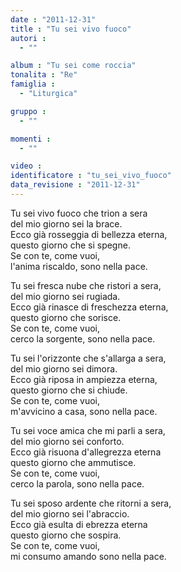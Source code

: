 ```yaml
---
date : "2011-12-31"
title : "Tu sei vivo fuoco"
autori : 
  - ""

album : "Tu sei come roccia"
tonalita : "Re"
famiglia : 
  - "Liturgica"

gruppo : 
  - ""

momenti : 
  - ""

video : 
identificatore : "tu_sei_vivo_fuoco"
data_revisione : "2011-12-31"
---
```

  
  
  
Tu sei vivo fuoco che trion a sera  
del mio giorno sei la brace.  
Ecco già rosseggia di bellezza eterna,  
questo giorno che si spegne.  
Se con te, come vuoi,   
l'anima riscaldo, sono nella pace.  
  
  
  
  
Tu sei fresca nube che ristori a sera,  
del mio giorno sei rugiada.  
Ecco già rinasce di freschezza eterna,  
questo giorno che sorisce.  
Se con te, come vuoi,   
cerco la sorgente, sono nella pace.  
  
  
  
  
Tu sei l'orizzonte che s'allarga a sera,  
del mio giorno sei dimora.  
Ecco già riposa in ampiezza eterna,  
questo giorno che si chiude.  
Se con te, come vuoi,   
m'avvicino a casa, sono nella pace.  
  
  
  
  
Tu sei voce amica che mi parli a sera,  
del mio giorno sei conforto.  
Ecco già risuona d'allegrezza eterna  
questo giorno che ammutisce.  
Se con te, come vuoi,   
cerco la parola, sono nella pace.  
  
  
  
  
Tu sei sposo ardente che ritorni a sera,   
del mio giorno sei l'abraccio.  
Ecco già esulta di ebrezza eterna  
questo giorno che sospira.  
Se con te, come vuoi,   
mi consumo amando sono nella pace.  
  
  
  
  
  

